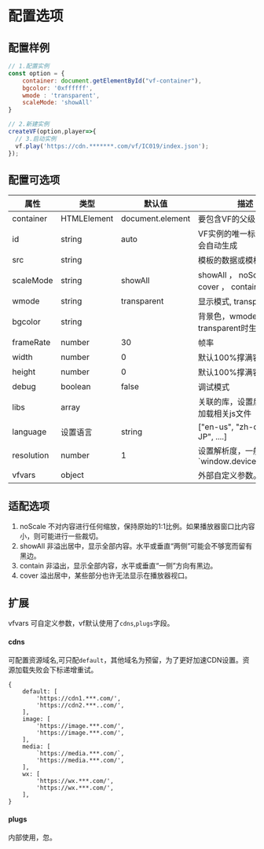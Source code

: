 # 配置选项

## 配置样例

``` js
// 1.配置实例
const option = {
    container: document.getElementById("vf-container"),
    bgcolor: '0xffffff',
    wmode : 'transparent',
    scaleMode: 'showAll'
}

// 2.新建实例
createVF(option,player=>{
  // 3.启动实例
  vf.play('https://cdn.*******.com/vf/IC019/index.json');
});

```

## 配置可选项

| 属性 | 类型 | 默认值 | 描述 |
| ------ | ------ | ------ | ------ |
| container | HTMLElement | document.element | 要包含VF的父级容器 |
| id | string | auto | VF实例的唯一标示，默认会自动生成 |
| src | string |  | 模板的数据或模板路径 |
| scaleMode | string | showAll | showAll ， noScale ， cover ， contain |
| wmode | string | transparent | 显示模式, transparent透明  |
| bgcolor | string |  | 背景色，wmode非transparent时生效 |
| frameRate | number | 30 | 帧率 |
| width | number | 0 | 默认100%撑满容器宽度 |
| height | number | 0 | 默认100%撑满容器高度 |
| debug | boolean | false | 调试模式 |
| libs | array |  | 关联的库，设置后会自动加载相关js文件 |
| language | 设置语言 | string |  ["en-us", "zh-cn", "ja-JP", ....] |
| resolution | number | 1 | 设置解析度，一般 `window.devicePixelRatio || 1` |
| vfvars | object |  | 外部自定义参数。 |

## 适配选项

1. noScale 不对内容进行任何缩放，保持原始的1:1比例。如果播放器窗口比内容小，则可能进行一些裁切。
1. showAll 非溢出居中，显示全部内容。水平或垂直“两侧”可能会不够宽而留有黑边。
1. contain 非溢出，显示全部内容，水平或垂直“一侧”方向有黑边。
1. cover 溢出居中，某些部分也许无法显示在播放器视口。

## 扩展

vfvars 可自定义参数，vf默认使用了`cdns`,`plugs`字段。

#### cdns

可配置资源域名,可只配`default`，其他域名为预留，为了更好加速CDN设置。资源加载失败会下标递增重试。

```
{
    default: [
        'https://cdn1.***.com/',
        'https://cdn2.***..com/',
    ],
    image: [
        'https://image.***.com/',
        'https://image.***.com/',
    ],
    media: [
        `https://media.***.com/`,
        'https://media.***.com/',
    ],
    wx: [
        'https://wx.***.com/',
        'https://wx.***.com/',
    ],
}
```

#### plugs

内部使用，忽。